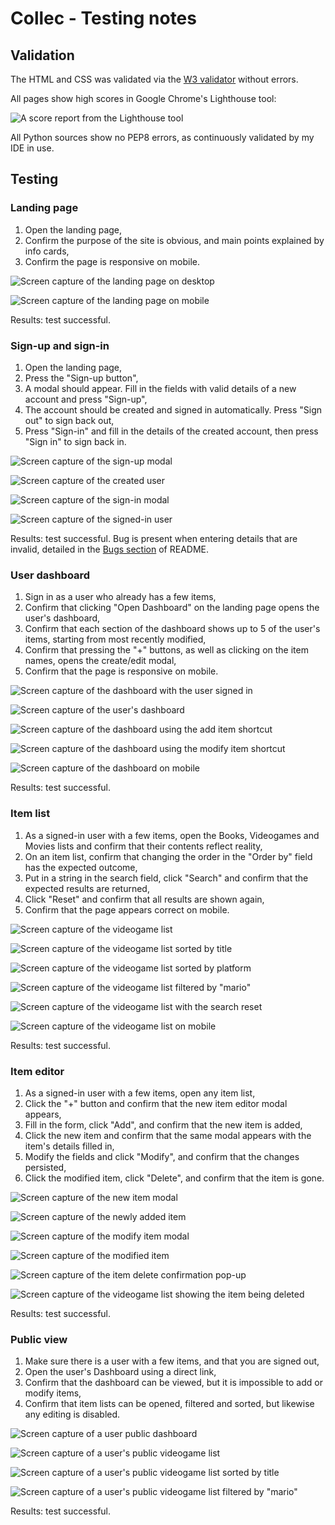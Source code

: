 # Collec - Testing notes

## Validation

The HTML and CSS was validated via the [W3 validator](https://validator.w3.org/nu/) without errors.

All pages show high scores in Google Chrome's Lighthouse tool:

![A score report from the Lighthouse tool](lighthouse.png)

All Python sources show no PEP8 errors, as continuously validated by my IDE in use.

## Testing

### Landing page

1.  Open the landing page,
2.  Confirm the purpose of the site is obvious, and main points explained by info cards,
3.  Confirm the page is responsive on mobile.

![Screen capture of the landing page on desktop](testing/landing-page-1.png)

![Screen capture of the landing page on mobile](testing/landing-page-2.png)

Results: test successful.

### Sign-up and sign-in

1.  Open the landing page,
2.  Press the "Sign-up button",
3.  A modal should appear. Fill in the fields with valid details of a new account and press "Sign-up",
4.  The account should be created and signed in automatically. Press "Sign out" to sign back out,
5.  Press "Sign-in" and fill in the details of the created account, then press "Sign in" to sign back in.

![Screen capture of the sign-up modal](testing/sign-up-in-1.png)

![Screen capture of the created user](testing/sign-up-in-2.png)

![Screen capture of the sign-in modal](testing/sign-up-in-3.png)

![Screen capture of the signed-in user](testing/sign-up-in-4.png)

Results: test successful. Bug is present when entering details that are invalid, detailed in the [Bugs section](../README.md#bugs) of README.

### User dashboard

1.  Sign in as a user who already has a few items,
2.  Confirm that clicking "Open Dashboard" on the landing page opens the user's dashboard,
3.  Confirm that each section of the dashboard shows up to 5 of the user's items, starting from most recently modified,
4.  Confirm that pressing the "+" buttons, as well as clicking on the item names, opens the create/edit modal,
5.  Confirm that the page is responsive on mobile.

![Screen capture of the dashboard with the user signed in](testing/dashboard-1.png)

![Screen capture of the user's dashboard](testing/dashboard-2.png)

![Screen capture of the dashboard using the add item shortcut](testing/dashboard-3.png)

![Screen capture of the dashboard using the modify item shortcut](testing/dashboard-4.png)

![Screen capture of the dashboard on mobile](testing/dashboard-5.png)

Results: test successful.

### Item list

1.  As a signed-in user with a few items, open the Books, Videogames and Movies lists and confirm that their contents reflect reality,
2.  On an item list, confirm that changing the order in the "Order by" field has the expected outcome,
3.  Put in a string in the search field, click "Search" and confirm that the expected results are returned,
4.  Click "Reset" and confirm that all results are shown again,
5.  Confirm that the page appears correct on mobile.

![Screen capture of the videogame list](testing/item-list-1.png)

![Screen capture of the videogame list sorted by title](testing/item-list-2.png)

![Screen capture of the videogame list sorted by platform](testing/item-list-3.png)

![Screen capture of the videogame list filtered by "mario"](testing/item-list-4.png)

![Screen capture of the videogame list with the search reset](testing/item-list-5.png)

![Screen capture of the videogame list on mobile](testing/item-list-6.png)

Results: test successful.

### Item editor

1.  As a signed-in user with a few items, open any item list,
2.  Click the "+" button and confirm that the new item editor modal appears,
3.  Fill in the form, click "Add", and confirm that the new item is added,
4.  Click the new item and confirm that the same modal appears with the item's details filled in,
5.  Modify the fields and click "Modify", and confirm that the changes persisted,
6.  Click the modified item, click "Delete", and confirm that the item is gone.

![Screen capture of the new item modal](testing/item-editor-1.png)

![Screen capture of the newly added item](testing/item-editor-2.png)

![Screen capture of the modify item modal](testing/item-editor-3.png)

![Screen capture of the modified item](testing/item-editor-4.png)

![Screen capture of the item delete confirmation pop-up](testing/item-editor-5.png)

![Screen capture of the videogame list showing the item being deleted](testing/item-editor-6.png)

Results: test successful.

### Public view

1.  Make sure there is a user with a few items, and that you are signed out,
2.  Open the user's Dashboard using a direct link,
3.  Confirm that the dashboard can be viewed, but it is impossible to add or modify items,
4.  Confirm that item lists can be opened, filtered and sorted, but likewise any editing is disabled.

![Screen capture of a user public dashboard](testing/public-view-1.png)

![Screen capture of a user's public videogame list](testing/public-view-2.png)

![Screen capture of a user's public videogame list sorted by title](testing/public-view-3.png)

![Screen capture of a user's public videogame list filtered by "mario"](testing/public-view-4.png)

Results: test successful.
